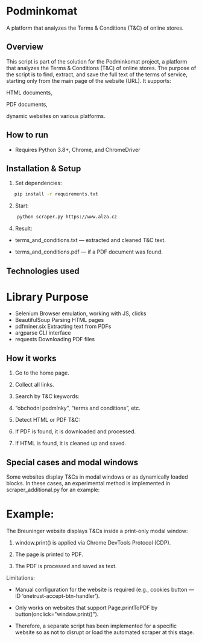 # Podminkomat

A platform that analyzes the Terms & Conditions (T&C) of online stores.

## Overview

This script is part of the solution for the Podminkomat project, a platform that analyzes the Terms & Conditions (T&C) of online stores.
The purpose of the script is to find, extract, and save the full text of the terms of service, starting only from the main page of the website (URL). It supports:

HTML documents,

PDF documents,

dynamic websites on various platforms.

## How to run

- Requires Python 3.8+, Chrome, and ChromeDriver

## Installation & Setup

1. Set dependencies:

```bash
   pip install -r requirements.txt
```

2. Start:

```bash
    python scraper.py https://www.alza.cz
```

4. Result:

- terms_and_conditions.txt — extracted and cleaned T&C text.

- terms_and_conditions.pdf — if a PDF document was found.

## Technologies used

# Library Purpose

- Selenium Browser emulation, working with JS, clicks
- BeautifulSoup Parsing HTML pages
- pdfminer.six Extracting text from PDFs
- argparse CLI interface
- requests Downloading PDF files

## How it works

1. Go to the home page.

2. Collect all <a> links.

3. Search by T&C keywords:

4. “obchodní podmínky”, “terms and conditions”, etc.

5. Detect HTML or PDF T&C:

6. If PDF is found, it is downloaded and processed.

7. If HTML is found, it is cleaned up and saved.

## Special cases and modal windows

Some websites display T&Cs in modal windows or as dynamically loaded blocks. In these cases, an experimental method is implemented in scraper_additional.py for an example:

# Example:

The Breuninger website displays T&Cs inside a print-only modal window:

1. window.print() is applied via Chrome DevTools Protocol (CDP).

2. The page is printed to PDF.

3. The PDF is processed and saved as text.

Limitations:

- Manual configuration for the website is required (e.g., cookies button — ID ‘onetrust-accept-btn-handler’).

- Only works on websites that support Page.printToPDF by button(onclick="window.print()").

- Therefore, a separate script has been implemented for a specific website so as not to disrupt or load the automated scraper at this stage.
